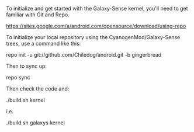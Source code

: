 To initialize and get started with the Galaxy-Sense kernel, you'll need to get
familiar with Git and Repo. 

https://sites.google.com/a/android.com/opensource/download/using-repo

To initialize your local repository using the CyanogenMod/Galaxy-Sense trees, 
use a command like this:

repo init -u git://github.com/Chiledog/android.git -b gingerbread

Then to sync up:

repo sync


Then check the code and: 

./build.sh <device> kernel

i.e.

./build.sh galaxys kernel



